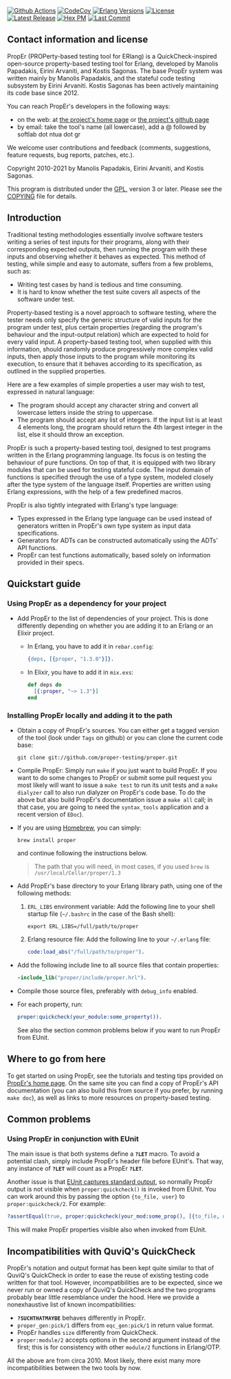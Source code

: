 [![Github Actions][github badge]][github]
[![CodeCov][codecov badge]][codecov]
[![Erlang Versions][erlang versions badge]][erlang]
[![License][license badge]][license]
[![Latest Release][release badge]][release]
[![Hex PM][hex pm badge]][hex]
[![Last Commit][commit badge]][commit]

Contact information and license
-------------------------------

PropEr (PROPerty-based testing tool for ERlang) is a QuickCheck-inspired
open-source property-based testing tool for Erlang, developed by Manolis
Papadakis, Eirini Arvaniti, and Kostis Sagonas. The base PropEr system was
written mainly by Manolis Papadakis, and the stateful code testing subsystem
by Eirini Arvaniti. Kostis Sagonas has been actively maintaining its code
base since 2012.

You can reach PropEr's developers in the following ways:

*   on the web: at [the project's home page](http://proper-testing.github.io)
    or [the project's github page](https://github.com/proper-testing/proper)
*   by email: take the tool's name (all lowercase), add a @ followed by
    softlab dot ntua dot gr

We welcome user contributions and feedback (comments, suggestions, feature
requests, bug reports, patches, etc.).

Copyright 2010-2021 by Manolis Papadakis, Eirini Arvaniti, and Kostis Sagonas.

This program is distributed under the [GPL](http://www.gnu.org/licenses/gpl.html),
version 3 or later. Please see the [COPYING][license] file for details.


Introduction
------------

Traditional testing methodologies essentially involve software testers writing a
series of test inputs for their programs, along with their corresponding
expected outputs, then running the program with these inputs and observing
whether it behaves as expected. This method of testing, while simple and easy to
automate, suffers from a few problems, such as:

*   Writing test cases by hand is tedious and time consuming.
*   It is hard to know whether the test suite covers all aspects of the software
    under test.

Property-based testing is a novel approach to software testing, where the tester
needs only specify the generic structure of valid inputs for the program under
test, plus certain properties (regarding the program's behaviour and the
input-output relation) which are expected to hold for every valid input.
A property-based testing tool, when supplied with this information, should randomly
produce progressively more complex valid inputs, then apply those inputs to the
program while monitoring its execution, to ensure that it behaves according to
its specification, as outlined in the supplied properties.

Here are a few examples of simple properties a user may wish to test, expressed
in natural language:

*   The program should accept any character string and convert all lowercase
    letters inside the string to uppercase.
*   The program should accept any list of integers. If the input list is at
    least 4 elements long, the program should return the 4th largest integer in
    the list, else it should throw an exception.

PropEr is such a property-based testing tool, designed to test programs written
in the Erlang programming language. Its focus is on testing the behaviour of
pure functions. On top of that, it is equipped with two library modules that can
be used for testing stateful code. The input domain of functions is specified
through the use of a type system, modeled closely after the type system of the
language itself. Properties are written using Erlang expressions, with the help
of a few predefined macros.

PropEr is also tightly integrated with Erlang's type language:

*   Types expressed in the Erlang type language can be used instead of
    generators written in PropEr's own type system as input data specifications.
*   Generators for ADTs can be constructed automatically using the ADTs' API
    functions.
*   PropEr can test functions automatically, based solely on information
    provided in their specs.


Quickstart guide
----------------

### Using PropEr as a dependency for your project

*   Add PropEr to the list of dependencies of your project. This is done differently
    depending on whether you are adding it to an Erlang or an Elixir project.
    *   In Erlang, you have to add it in `rebar.config`:

        ```erlang
        {deps, [{proper, "1.3.0"}]}.
        ```

    *   In Elixir, you have to add it in `mix.exs`:

        ```elixir
        def deps do
          [{:proper, "~> 1.3"}]
        end
        ```

### Installing PropEr locally and adding it to the path

*   Obtain a copy of PropEr's sources. You can either get a tagged version of
    the tool (look under `Tags` on github) or you can clone the current code
    base:

    ```shell
    git clone git://github.com/proper-testing/proper.git
    ```
*   Compile PropEr: Simply run `make` if you just want to build PropEr.
    If you want to do some changes to PropEr or submit some pull request you
    most likely will want to issue a `make test` to run its unit tests and
    a `make dialyzer` call to also run dialyzer on PropEr's code base.
    To do the above but also build PropEr's documentation issue a `make all`
    call; in that case, you are going to need the `syntax_tools` application
    and a recent version of `EDoc`).
*   If you are using [Homebrew](https://brew.sh), you can simply:

    ```shell
    brew install proper
    ```
    and continue following the instructions below.
    > The path that you will need, in most cases, if you used `brew` is
    > `/usr/local/Cellar/proper/1.3`
*   Add PropEr's base directory to your Erlang library path, using one of the
    following methods:
    1.   `ERL_LIBS` environment variable: Add the following line to your shell
         startup file (`~/.bashrc` in the case of the Bash shell):

         ```shell
         export ERL_LIBS=/full/path/to/proper
         ```
    2.   Erlang resource file: Add the following line to your `~/.erlang` file:

         ```erlang
         code:load_abs("/full/path/to/proper").
         ```
*   Add the following include line to all source files that contain properties:

    ```erlang
    -include_lib("proper/include/proper.hrl").
    ```

*   Compile those source files, preferably with `debug_info` enabled.
*   For each property, run:

    ```erlang
    proper:quickcheck(your_module:some_property()).
    ```
    See also the section common problems below if you want to run
    PropEr from EUnit.


Where to go from here
---------------------

To get started on using PropEr, see the tutorials and testing tips provided on
[PropEr's home page](http://proper-testing.github.io). On the same site you can
find a copy of PropEr's API documentation (you can also build this from source
if you prefer, by running `make doc`), as well as links to more resources on
property-based testing.


Common problems
---------------

### Using PropEr in conjunction with EUnit

The main issue is that both systems define a **`?LET`** macro. To avoid a
potential clash, simply include PropEr's header file before EUnit's. That
way, any instance of **`?LET`** will count as a PropEr **`?LET`**.

Another issue is that [EUnit captures standard output][eunit stdout],
so normally PropEr output is not visible when `proper:quickcheck()` is
invoked from EUnit. You can work around this by passing the option
`{to_file, user}` to `proper:quickcheck/2`. For example:
```erlang
?assertEqual(true, proper:quickcheck(your_mod:some_prop(), [{to_file, user}])).
```
This will make PropEr properties visible also when invoked from EUnit.


Incompatibilities with QuviQ's QuickCheck
-----------------------------------------

PropEr's notation and output format has been kept quite similar to that of
QuviQ's QuickCheck in order to ease the reuse of existing testing code written
for that tool. However, incompatibilities are to be expected, since we never
run or owned a copy of QuviQ's QuickCheck and the two programs probably bear
little resemblance under the hood. Here we provide a nonexhaustive list of
known incompatibilities:

*   **`?SUCHTHATMAYBE`** behaves differently in PropEr.
*   `proper_gen:pick/1` differs from `eqc_gen:pick/1` in return value format.
*   PropEr handles `size` differently from QuickCheck.
*   `proper:module/2` accepts options in the second argument instead of the
    first; this is for consistency with other `module/2` functions in Erlang/OTP.

All the above are from circa 2010. Most likely, there exist many more
incompatibilities between the two tools by now.


<!-- Links (alphabetically) -->
[codecov]: https://codecov.io/gh/proper-testing/proper
[commit]: https://github.com/proper-testing/proper/commit/HEAD
[erlang]: http://www.erlang.org
[eunit stdout]: http://erlang.org/doc/apps/eunit/chapter.html#Running_EUnit
[hex]: https://hex.pm/packages/proper
[license]: ./COPYING
[release]: https://github.com/proper-testing/proper/releases/latest
[github]: https://github.com/proper-testing/proper/actions

<!-- Badges (alphabetically) -->
[codecov badge]: https://codecov.io/gh/proper-testing/proper/branch/master/graph/badge.svg
[commit badge]: https://img.shields.io/github/last-commit/proper-testing/proper.svg?style=flat-square
[erlang versions badge]: https://img.shields.io/badge/erlang-20.0%20to%2024.0-blue.svg?style=flat-square
[hex pm badge]: https://img.shields.io/hexpm/v/proper.svg?style=flat
[license badge]: https://img.shields.io/github/license/proper-testing/proper.svg?style=flat-square
[release badge]: https://img.shields.io/github/release/proper-testing/proper.svg?style=flat-square
[github badge]: https://github.com/proper-testing/proper/workflows/CI/badge.svg
